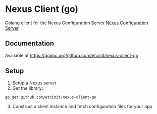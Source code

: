 # Nexus Client (go)

Golang client for the Nexus Configuration Server [Nexus Configuration Server](https://github.com/etcinit/nexus)

## Documentation

Available at https://godoc.org/github.com/etcinit/nexus-client-go

## Setup

1. Setup a Nexus server
2. Get the library:
```
go get github.com/etcinit/nexus-client-go
```
3. Construct a client instance and fetch configuration files for your app
